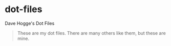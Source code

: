 # dot-files
Dave Hogge's Dot Files

> These are my dot files. There are many others like them, but these are mine.

